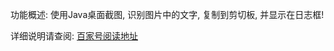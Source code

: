 功能概述:  使用Java桌面截图, 识别图片中的文字, 复制到剪切板, 并显示在日志框!


详细说明请查阅: [百家号阅读地址](http://baijiahao.baidu.com/builder/preview/s?id=1620879582455902482)
